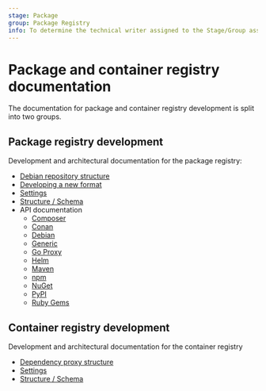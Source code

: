 ```yaml
---
stage: Package
group: Package Registry
info: To determine the technical writer assigned to the Stage/Group associated with this page, see https://about.gitlab.com/handbook/product/ux/technical-writing/#assignments
---
```


# Package and container registry documentation

The documentation for package and container registry development is split into two groups.

## Package registry development

Development and architectural documentation for the package registry:

- [Debian repository structure](debian_repository.md)
- [Developing a new format](new_format_development.md)
- [Settings](settings.md)
- [Structure / Schema](structure.md)
- API documentation
  - [Composer](../../api/packages/composer.md)
  - [Conan](../../api/packages/conan.md)
  - [Debian](../../api/packages/debian.md)
  - [Generic](../../user/packages/generic_packages/index.md)
  - [Go Proxy](../../api/packages/go_proxy.md)
  - [Helm](../../api/packages/helm.md)
  - [Maven](../../api/packages/maven.md)
  - [npm](../../api/packages/npm.md)
  - [NuGet](../../api/packages/nuget.md)
  - [PyPI](../../api/packages/pypi.md)
  - [Ruby Gems](../../api/packages/rubygems.md)

## Container registry development

Development and architectural documentation for the container registry

- [Dependency proxy structure](dependency_proxy.md)
- [Settings](settings.md)
- [Structure / Schema](structure.md)
